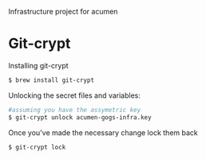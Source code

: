 Infrastructure project for acumen

Git-crypt
====

Installing git-crypt

```bash
$ brew install git-crypt
```
Unlocking the secret files and variables:

```bash
#assuming you have the assymetric key
$ git-crypt unlock acumen-gogs-infra.key
```

Once you've made the necessary change lock them back

```bash
$ git-crypt lock
```
